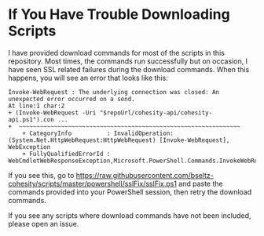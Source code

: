 # If You Have Trouble Downloading Scripts

I have provided download commands for most of the scripts in this repository. Most times, the commands run successfully but on occasion, I have seen SSL related failures during the download commands. When this happens, you will see an error that looks like this:

```text
Invoke-WebRequest : The underlying connection was closed: An unexpected error occurred on a send.
At line:1 char:2
+ (Invoke-WebRequest -Uri "$repoUrl/cohesity-api/cohesity-api.ps1").con ...
+  ~~~~~~~~~~~~~~~~~~~~~~~~~~~~~~~~~~~~~~~~~~~~~~~~~~~~~~~~~~~~~~~
    + CategoryInfo          : InvalidOperation: (System.Net.HttpWebRequest:HttpWebRequest) [Invoke-WebRequest], WebException
    + FullyQualifiedErrorId : WebCmdletWebResponseException,Microsoft.PowerShell.Commands.InvokeWebRequestCommand
```

If you see this, go to <https://raw.githubusercontent.com/bseltz-cohesity/scripts/master/powershell/sslFix/sslFix.ps1> and paste the commands provided into your PowerShell session, then retry the download commands.

If you see any scripts where download commands have not been included, please open an issue.
